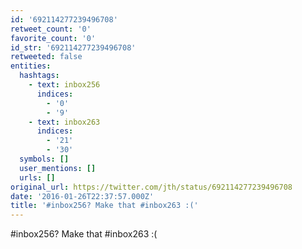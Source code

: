 ```yaml
---
id: '692114277239496708'
retweet_count: '0'
favorite_count: '0'
id_str: '692114277239496708'
retweeted: false
entities:
  hashtags:
    - text: inbox256
      indices:
        - '0'
        - '9'
    - text: inbox263
      indices:
        - '21'
        - '30'
  symbols: []
  user_mentions: []
  urls: []
original_url: https://twitter.com/jth/status/692114277239496708
date: '2016-01-26T22:37:57.000Z'
title: '#inbox256? Make that #inbox263 :('
---
```


#inbox256? Make that #inbox263 :(